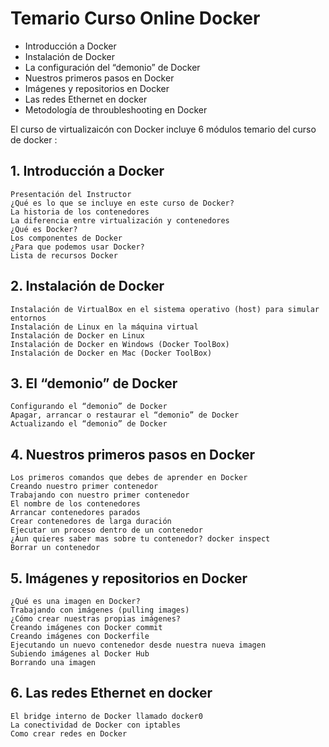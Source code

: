 # Temario Curso Online Docker

+ Introducción a Docker
+ Instalación de Docker
+ La configuración del “demonio” de Docker
+ Nuestros primeros pasos en Docker
+ Imágenes y repositorios en Docker
+ Las redes Ethernet en docker
+ Metodología de  throubleshooting en Docker


El curso  de virtualizaicón con Docker incluye 6 módulos temario del curso  de docker :

## 1. Introducción a Docker

    Presentación del Instructor
    ¿Qué es lo que se incluye en este curso de Docker?
    La historia de los contenedores
    La diferencia entre virtualización y contenedores
    ¿Qué es Docker?
    Los componentes de Docker
    ¿Para que podemos usar Docker?
    Lista de recursos Docker

## 2. Instalación de Docker

    Instalación de VirtualBox en el sistema operativo (host) para simular entornos
    Instalación de Linux en la máquina virtual
    Instalación de Docker en Linux
    Instalación de Docker en Windows (Docker ToolBox)
    Instalación de Docker en Mac (Docker ToolBox)

## 3. El “demonio” de Docker

    Configurando el “demonio” de Docker
    Apagar, arrancar o restaurar el “demonio” de Docker
    Actualizando el “demonio” de Docker

## 4. Nuestros primeros pasos en Docker

    Los primeros comandos que debes de aprender en Docker
    Creando nuestro primer contenedor
    Trabajando con nuestro primer contenedor
    El nombre de los contenedores
    Arrancar contenedores parados
    Crear contenedores de larga duración
    Ejecutar un proceso dentro de un contenedor
    ¿Aun quieres saber mas sobre tu contenedor? docker inspect
    Borrar un contenedor

## 5. Imágenes y repositorios en Docker

    ¿Qué es una imagen en Docker?
    Trabajando con imágenes (pulling images)
    ¿Cómo crear nuestras propias imágenes?
    Creando imágenes con Docker commit
    Creando imágenes con Dockerfile
    Ejecutando un nuevo contenedor desde nuestra nueva imagen
    Subiendo imágenes al Docker Hub
    Borrando una imagen

## 6.  Las redes Ethernet en docker

    El bridge interno de Docker llamado docker0
    La conectividad de Docker con iptables
    Como crear redes en Docker


